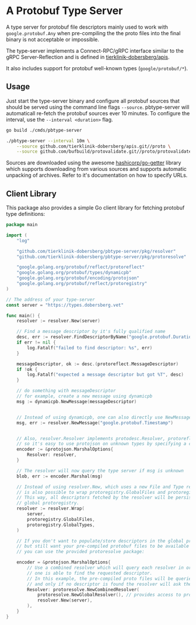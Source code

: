 # A Protobuf Type Server

A type server for protobuf file descriptors mainly used to work with `google.protobuf.Any` when pre-compiling the the proto files into the final binary is not acceptable or impossible.

The type-server implements a Connect-RPC/gRPC interface similar to the gRPC Server-Reflection and is defined in [tierklinik-dobersberg/apis](https://github.com/tierklinik-dobersberg/apis/blob/main/proto/tkd/typeserver/v1/typeserver.proto).

It also includes support for protobuf well-known types (`google/protobuf/*`).

## Usage

Just start the type-server binary and configure all protobuf sources that should be served using the command line flags `--source`. pbtype-server will automaticall re-fetch the protobuf sources ever 10 minutes. To configure the interval, use the `--interval <duration>` flag.

```bash
go build ./cmds/pbtype-server

./pbtype-server --interval 10m \
    --source github.com/tierklinik-dobersberg/apis.git//proto \
    --source github.com/bufbuild/protovalidate.git//proto/protovalidate
```

Sources are downloaded using the awesome [hashicorp/go-getter](https://github.com/hashicorp/go-getter) library which supports downloading from various sources and supports automatic unpacking of archives. Refer to it's documentation on how to specify URLs. 

## Client Library

This package also provides a simple Go client library for fetching protobuf type definitions:

```go
package main

import (
    "log"

    "github.com/tierklinik-dobersberg/pbtype-server/pkg/resolver"
    "github.com/tierklinik-dobersberg/pbtype-server/pkg/protoresolve"

    "google.golang.org/protobuf/reflect/protoreflect"
    "google.golang.org/protobuf/types/dynamicpb"
    "google.golang.org/protobuf/encoding/protojson"
    "google.golang.org/protobuf/reflect/protoregistry"
)

// The address of your type-server
const server = "https://types.dobersberg.vet"

func main() {
    resolver := resolver.New(server)

    // Find a message descriptor by it's fully qualified name
    desc, err := resolver.FindDescriptorByName("google.protobuf.Duration")
    if err != nil {
        log.Fatalf("failed to find descriptor: %s", err)
    }

    messageDescriptor, ok := desc.(protoreflect.MessageDescriptor)
    if !ok {
        log.Fatalf("expected a message descriptor but got %T", desc)
    }

    // do something with messageDescriptor
    // for example, create a new message using dynamicpb
    msg := dynamicpb.NewMessage(messageDescriptor)


    // Instead of using dynamicpb, one can also directly use NewMessage or NewMessageFromBytes
    msg, err := resolver.NewMessage("google.protobuf.Timestamp")


    // Also, resolver.Resolver implements protodesc.Resolver, protoreflect.MessageTypeResolver and protoreflect.ExtensionTypeResolver
    // so it's easy to use protojson on unknown types by specifying a custom resolver:
    encoder := &protojson.MarshalOptions{
        Resolver: resolver,
    }

    // The resolver will now query the type server if msg is unknown
    blob, err := encoder.Marshal(msg)

    // Instead of using resolver.New, which uses a new File and Type registry, it
    // is also possible to wrap protoregistry.GlobalFiles and protoregistry.GlobalTypes.
    // This way, all descriptors fetched by the resolver will be persisted in the 
    // global protoregistry.
    resolver := resolver.Wrap(
        server,
        protoregistry.GlobalFiles,
        protoregistry.GlobalTypes,
    ) 

    // If you don't want to populate/store descriptors in the global protoregistry
    // but still want your pre-compiled protobuf files to be available in the resolver
    // you can use the provided protoresolve package:

    encoder = &protojson.MarshalOptions{
        // Use a combined resolver which will query each resolver in order until
        // one is able to find the requested descriptor.
        // In this example, the pre-compiled proto files will be queries first
        // and only if no descriptor is found the resolver will ask the type-server.
        Resolver: protoresolve.NewCombinedResolver(
            protoresolve.NewGlobalResolver(), // provides access to protoregistry.GlobalFiles and protoregistry.GlobalTypes,
            resolver.New(server),
        ),
    }
}
```